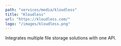 ```yaml
---
path: "services/media/kloudless"
title: "Kloudless"
url: "https://kloudless.com/"
logo: "/images/kloudless.png"
---
```


Integrates multiple file storage solutions with one API.
